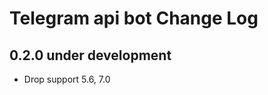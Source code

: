 Telegram api bot Change Log
===============================

0.2.0 under development
-------------------

- Drop support 5.6, 7.0